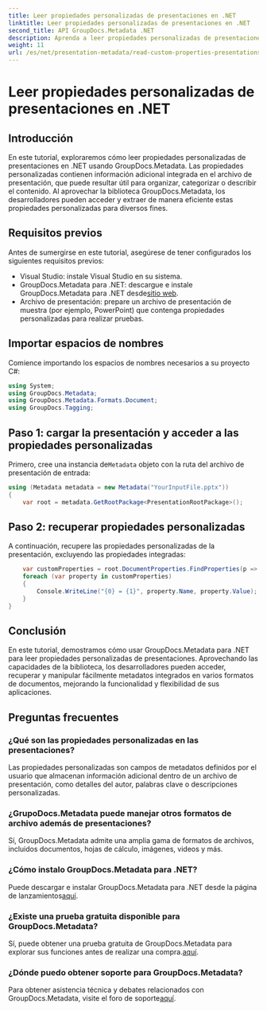 ```yaml
---
title: Leer propiedades personalizadas de presentaciones en .NET
linktitle: Leer propiedades personalizadas de presentaciones en .NET
second_title: API GroupDocs.Metadata .NET
description: Aprenda a leer propiedades personalizadas de presentaciones en .NET usando GroupDocs.Metadata. Acceda y recupere metadatos de manera eficiente.
weight: 11
url: /es/net/presentation-metadata/read-custom-properties-presentations/
---
```


# Leer propiedades personalizadas de presentaciones en .NET

## Introducción
En este tutorial, exploraremos cómo leer propiedades personalizadas de presentaciones en .NET usando GroupDocs.Metadata. Las propiedades personalizadas contienen información adicional integrada en el archivo de presentación, que puede resultar útil para organizar, categorizar o describir el contenido. Al aprovechar la biblioteca GroupDocs.Metadata, los desarrolladores pueden acceder y extraer de manera eficiente estas propiedades personalizadas para diversos fines.
## Requisitos previos
Antes de sumergirse en este tutorial, asegúrese de tener configurados los siguientes requisitos previos:
- Visual Studio: instale Visual Studio en su sistema.
-  GroupDocs.Metadata para .NET: descargue e instale GroupDocs.Metadata para .NET desde[sitio web](https://releases.groupdocs.com/metadata/net/).
- Archivo de presentación: prepare un archivo de presentación de muestra (por ejemplo, PowerPoint) que contenga propiedades personalizadas para realizar pruebas.

## Importar espacios de nombres
Comience importando los espacios de nombres necesarios a su proyecto C#:
```csharp
using System;
using GroupDocs.Metadata;
using GroupDocs.Metadata.Formats.Document;
using GroupDocs.Tagging;
```
## Paso 1: cargar la presentación y acceder a las propiedades personalizadas
 Primero, cree una instancia de`Metadata` objeto con la ruta del archivo de presentación de entrada:
```csharp
using (Metadata metadata = new Metadata("YourInputFile.pptx"))
{
    var root = metadata.GetRootPackage<PresentationRootPackage>();
```
## Paso 2: recuperar propiedades personalizadas
A continuación, recupere las propiedades personalizadas de la presentación, excluyendo las propiedades integradas:
```csharp
    var customProperties = root.DocumentProperties.FindProperties(p => !p.Tags.Contains(Tags.Document.BuiltIn));
    foreach (var property in customProperties)
    {
        Console.WriteLine("{0} = {1}", property.Name, property.Value);
    }
}
```

## Conclusión
En este tutorial, demostramos cómo usar GroupDocs.Metadata para .NET para leer propiedades personalizadas de presentaciones. Aprovechando las capacidades de la biblioteca, los desarrolladores pueden acceder, recuperar y manipular fácilmente metadatos integrados en varios formatos de documentos, mejorando la funcionalidad y flexibilidad de sus aplicaciones.

## Preguntas frecuentes
### ¿Qué son las propiedades personalizadas en las presentaciones?
Las propiedades personalizadas son campos de metadatos definidos por el usuario que almacenan información adicional dentro de un archivo de presentación, como detalles del autor, palabras clave o descripciones personalizadas.
### ¿GrupoDocs.Metadata puede manejar otros formatos de archivo además de presentaciones?
Sí, GroupDocs.Metadata admite una amplia gama de formatos de archivos, incluidos documentos, hojas de cálculo, imágenes, videos y más.
### ¿Cómo instalo GroupDocs.Metadata para .NET?
 Puede descargar e instalar GroupDocs.Metadata para .NET desde la página de lanzamientos[aquí](https://releases.groupdocs.com/metadata/net/).
### ¿Existe una prueba gratuita disponible para GroupDocs.Metadata?
 Sí, puede obtener una prueba gratuita de GroupDocs.Metadata para explorar sus funciones antes de realizar una compra.[aquí](https://releases.groupdocs.com/).
### ¿Dónde puedo obtener soporte para GroupDocs.Metadata?
 Para obtener asistencia técnica y debates relacionados con GroupDocs.Metadata, visite el foro de soporte[aquí](https://forum.groupdocs.com/c/metadata/14).